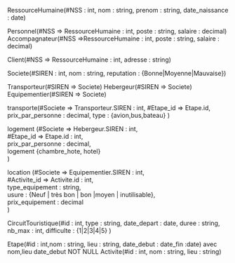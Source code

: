RessourceHumaine(#NSS : int, nom : string, prenom : string, date_naissance : date)

Personnel(#NSS => RessourceHumaine : int, poste : string, salaire : decimal)
Accompagnateur(#NSS =>RessourceHumaine : int, poste : string, salaire : decimal)

Client(#NSS => RessourceHumaine : int, adresse : string)


Societe(#SIREN : int, nom : string, reputation : {Bonne|Moyenne|Mauvaise})

Transporteur(#SIREN => Societe)
Hebergeur(#SIREN => Societe)
Equipementier(#SIREN => Societe)

transporte(#Societe => Transporteur.SIREN : int, 
           #Etape_id => Etape.id, 
           prix_par_personne : decimal, 
           type : {avion,bus,bateau}
           )

logement (#Societe => Hebergeur.SIREN : int, <br>
          #Etape_id => Etape.id : int, <br>
          prix_par_personne : decimal, <br>
          logement {chambre_hote, hotel} <br>
          )<br>

location (#Societe => Equipementier.SIREN : int, <br>
          #Activite_id => Activite.id : int, <br>
          type_equipement : string, <br>
          usure  : {Neuf | très bon | bon |moyen | inutilisable},<br>
          prix_equipement : decimal <br>
         ) <br>



CircuitTouristique(#id : int,
                   type : string, 
                   date_depart : date, 
                   duree : string, 
                   nb_max : int, 
                   difficulte : {1|2|3|4|5}
                   )
                   
Etape(#id : int,nom : string, lieu : string, date_debut : date_fin :date) avec nom,lieu date_debut NOT NULL
Activite(#id : int, nom : string, lieu : string)